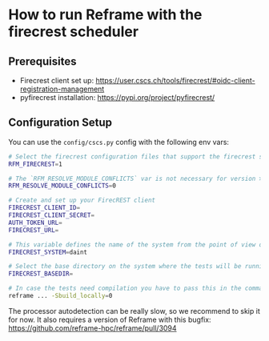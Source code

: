 # How to run Reframe with the firecrest scheduler

## Prerequisites

- Firecrest client set up: https://user.cscs.ch/tools/firecrest/#oidc-client-registration-management
- pyfirecrest installation: https://pypi.org/project/pyfirecrest/

## Configuration Setup

You can use the `config/cscs.py` config with the following env vars:
```bash
# Select the firecrest configuration files that support the firecrest scheduler
RFM_FIRECREST=1

# The `RFM_RESOLVE_MODULE_CONFLICTS` var is not necessary for version >=4.6. Bugfix https://github.com/reframe-hpc/reframe/pull/3093
RFM_RESOLVE_MODULE_CONFLICTS=0

# Create and set up your FirecREST client
FIRECREST_CLIENT_ID=
FIRECREST_CLIENT_SECRET=
AUTH_TOKEN_URL=
FIRECREST_URL=

# This variable defines the name of the system from the point of view of FirecREST
FIRECREST_SYSTEM=daint

# Select the base directory on the system where the tests will be running from
FIRECREST_BASEDIR=

# In case the tests need compilation you have to pass this in the command in order to build them in the remote partitions
reframe ... -Sbuild_locally=0
```

The processor autodetection can be really slow, so we recommend to skip it for now. It also requires a version of Reframe with this bugfix: https://github.com/reframe-hpc/reframe/pull/3094
